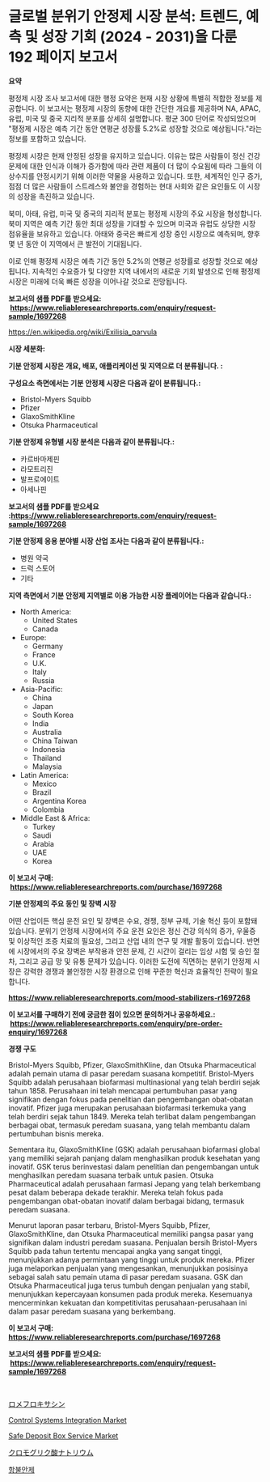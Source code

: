 <p><h1>글로벌 분위기 안정제 시장 분석: 트렌드, 예측 및 성장 기회 (2024 - 2031)을 다룬 192 페이지 보고서</h1></p><p><strong>요약</strong></p>
<p><p>평정제 시장 조사 보고서에 대한 행정 요약은 현재 시장 상황에 특별히 적합한 정보를 제공합니다. 이 보고서는 평정제 시장의 동향에 대한 간단한 개요를 제공하며 NA, APAC, 유럽, 미국 및 중국 지리적 분포를 상세히 설명합니다. 평균 300 단어로 작성되었으며 "평정제 시장은 예측 기간 동안 연평균 성장률 5.2%로 성장할 것으로 예상됩니다."라는 정보를 포함하고 있습니다.</p><p>평정제 시장은 현재 안정된 성장을 유지하고 있습니다. 이유는 많은 사람들이 정신 건강 문제에 대한 인식과 이해가 증가함에 따라 관련 제품이 더 많이 수요됨에 따라 그들의 이상수지를 안정시키기 위해 이러한 약물을 사용하고 있습니다. 또한, 세계적인 인구 증가, 점점 더 많은 사람들이 스트레스와 불안을 경험하는 현대 사회와 같은 요인들도 이 시장의 성장을 촉진하고 있습니다.</p><p>북미, 아태, 유럽, 미국 및 중국의 지리적 분포는 평정제 시장의 주요 시장을 형성합니다. 북미 지역은 예측 기간 동안 최대 성장을 기대할 수 있으며 미국과 유럽도 상당한 시장 점유율을 보유하고 있습니다. 아태와 중국은 빠르게 성장 중인 시장으로 예측되며, 향후 몇 년 동안 이 지역에서 큰 발전이 기대됩니다.</p><p>이로 인해 평정제 시장은 예측 기간 동안 5.2%의 연평균 성장률로 성장할 것으로 예상됩니다. 지속적인 수요증가 및 다양한 지역 내에서의 새로운 기회 발생으로 인해 평정제 시장은 미래에 더욱 빠른 성장을 이어나갈 것으로 전망됩니다.</p></p>
<p><strong>보고서의 샘플 PDF를 받으세요: &nbsp;<a href="https://www.reliableresearchreports.com/enquiry/request-sample/1697268">https://www.reliableresearchreports.com/enquiry/request-sample/1697268</a></strong></p>
<p><a href="https://en.wikipedia.org/wiki/Exilisia_parvula">https://en.wikipedia.org/wiki/Exilisia_parvula</a></p>
<p><strong>시장 세분화:</strong></p>
<p><strong> 기분 안정제 시장은 개요, 배포, 애플리케이션 및 지역으로 더 분류됩니다. :</strong></p>
<p><strong>구성요소 측면에서는 기분 안정제 시장은 다음과 같이 분류됩니다.:</strong></p>
<p><ul><li>Bristol-Myers Squibb</li><li>Pfizer</li><li>GlaxoSmithKline</li><li>Otsuka Pharmaceutical</li></ul></p>
<p><strong> 기분 안정제 유형별 시장 분석은 다음과 같이 분류됩니다.:</strong></p>
<p><ul><li>카르바마제핀</li><li>라모트리진</li><li>발프로에이트</li><li>아세나핀</li></ul></p>
<p><strong>보고서의 샘플 PDF를 받으세요 :<a href="https://www.reliableresearchreports.com/enquiry/request-sample/1697268">https://www.reliableresearchreports.com/enquiry/request-sample/1697268</a></strong></p>
<p><strong> 기분 안정제 응용 분야별 시장 산업 조사는 다음과 같이 분류됩니다.:</strong></p>
<p><ul><li>병원 약국</li><li>드럭 스토어</li><li>기타</li></ul></p>
<p><strong>지역 측면에서 기분 안정제 지역별로 이용 가능한 시장 플레이어는 다음과 같습니다.:</strong></p>
<p><ul>
    <li>
        North America:
        <ul>
            <li>United States</li>
            <li>Canada</li>
        </ul>
    </li>
    <li>
        Europe:
        <ul>
            <li>Germany</li>
            <li>France</li>
            <li>U.K.</li>
            <li>Italy</li>
            <li>Russia</li>
        </ul>
    </li>
    <li>
        Asia-Pacific:
        <ul>
            <li>China</li>
            <li>Japan</li>
            <li>South Korea</li>
            <li>India</li>
            <li>Australia</li>
            <li>China Taiwan</li>
            <li>Indonesia</li>
            <li>Thailand</li>
            <li>Malaysia</li>
        </ul>
    </li>
    <li>
        Latin America:
        <ul>
            <li>Mexico</li>
            <li>Brazil</li>
            <li>Argentina Korea</li>
            <li>Colombia</li>
        </ul>
    </li>
    <li>
        Middle East & Africa:
        <ul>
            <li>Turkey</li>
            <li>Saudi</li>
            <li>Arabia</li>
            <li>UAE</li>
            <li>Korea</li>
        </ul>
    </li>
    </ul></p>
<p><strong>이 보고서 구매: &nbsp;<a href="https://www.reliableresearchreports.com/purchase/1697268">https://www.reliableresearchreports.com/purchase/1697268</a></strong></p>
<p><strong>기분 안정제의 주요 동인 및 장벽 시장</strong></p>
<p><p>어떤 산업이든 핵심 운전 요인 및 장벽은 수요, 경쟁, 정부 규제, 기술 혁신 등이 포함돼 있습니다. 분위기 안정제 시장에서의 주요 운전 요인은 정신 건강 의식의 증가, 우울증 및 이상적인 조증 치료의 필요성, 그리고 산업 내의 연구 및 개발 활동이 있습니다. 반면에 시장에서의 주요 장벽은 부작용과 안전 문제, 긴 시간이 걸리는 임상 시험 및 승인 절차, 그리고 공급 망 및 유통 문제가 있습니다. 이러한 도전에 직면하는 분위기 안정제 시장은 강력한 경쟁과 불안정한 시장 환경으로 인해 꾸준한 혁신과 효율적인 전략이 필요합니다.</p></p>
<p><strong><a href="https://www.reliableresearchreports.com/mood-stabilizers-r1697268">https://www.reliableresearchreports.com/mood-stabilizers-r1697268</a></strong></p>
<p><strong>이 보고서를 구매하기 전에 궁금한 점이 있으면 문의하거나 공유하세요.: &nbsp;<a href="https://www.reliableresearchreports.com/enquiry/pre-order-enquiry/1697268">https://www.reliableresearchreports.com/enquiry/pre-order-enquiry/1697268</a></strong></p>
<p><strong>경쟁 구도</strong></p>
<p><p>Bristol-Myers Squibb, Pfizer, GlaxoSmithKline, dan Otsuka Pharmaceutical adalah pemain utama di pasar peredam suasana kompetitif. Bristol-Myers Squibb adalah perusahaan biofarmasi multinasional yang telah berdiri sejak tahun 1858. Perusahaan ini telah mencapai pertumbuhan pasar yang signifikan dengan fokus pada penelitian dan pengembangan obat-obatan inovatif. Pfizer juga merupakan perusahaan biofarmasi terkemuka yang telah berdiri sejak tahun 1849. Mereka telah terlibat dalam pengembangan berbagai obat, termasuk peredam suasana, yang telah membantu dalam pertumbuhan bisnis mereka.</p><p>Sementara itu, GlaxoSmithKline (GSK) adalah perusahaan biofarmasi global yang memiliki sejarah panjang dalam menghasilkan produk kesehatan yang inovatif. GSK terus berinvestasi dalam penelitian dan pengembangan untuk menghasilkan peredam suasana terbaik untuk pasien. Otsuka Pharmaceutical adalah perusahaan farmasi Jepang yang telah berkembang pesat dalam beberapa dekade terakhir. Mereka telah fokus pada pengembangan obat-obatan inovatif dalam berbagai bidang, termasuk peredam suasana.</p><p>Menurut laporan pasar terbaru, Bristol-Myers Squibb, Pfizer, GlaxoSmithKline, dan Otsuka Pharmaceutical memiliki pangsa pasar yang signifikan dalam industri peredam suasana. Penjualan bersih Bristol-Myers Squibb pada tahun tertentu mencapai angka yang sangat tinggi, menunjukkan adanya permintaan yang tinggi untuk produk mereka. Pfizer juga melaporkan penjualan yang mengesankan, menunjukkan posisinya sebagai salah satu pemain utama di pasar peredam suasana. GSK dan Otsuka Pharmaceutical juga terus tumbuh dengan penjualan yang stabil, menunjukkan kepercayaan konsumen pada produk mereka. Kesemuanya mencerminkan kekuatan dan kompetitivitas perusahaan-perusahaan ini dalam pasar peredam suasana yang berkembang.</p></p>
<p><strong>이 보고서 구매: &nbsp; <a href="https://www.reliableresearchreports.com/purchase/1697268">https://www.reliableresearchreports.com/purchase/1697268</a></strong></p>
<p><strong>보고서의 샘플 PDF를 받으세요: &nbsp;<a href="https://www.reliableresearchreports.com/enquiry/request-sample/1697268">https://www.reliableresearchreports.com/enquiry/request-sample/1697268</a></strong><strong></strong></p>
<p>&nbsp;</p>
<p><p><a href="https://github.com/RandallRunte2023/Market-Research-Report-List-2/blob/main/948961923514.md">ロメフロキサシン</a></p><p><a href="https://github.com/wrwgzwbr35/Market-Research-Report-List-1/blob/main/control-systems-integration-market.md">Control Systems Integration Market</a></p><p><a href="https://github.com/sifatuddin25/Market-Research-Report-List-1/blob/main/safe-deposit-box-service-market.md">Safe Deposit Box Service Market</a></p><p><a href="https://github.com/DanykaKilback/Market-Research-Report-List-2/blob/main/616289423515.md">クロモグリク酸ナトリウム</a></p><p><a href="https://github.com/LuckeyCorbin/Market-Research-Report-List-2/blob/main/693520931660.md">항불안제</a></p></p>